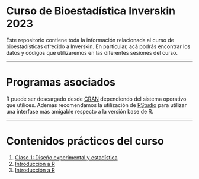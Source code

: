 # Curso de Bioestadística Inverskin 2023

Este repositorio contiene toda la información relacionada al curso de bioestadísticas ofrecido a Inverskin. En particular, acá podrás encontrar los datos y códigos que utilizaremos en las diferentes sesiones del curso.

---

# Programas asociados

R puede ser descargado desde [CRAN](https://cran.r-project.org/) dependiendo del sistema operativo que utilices.
Además recomendamos la utilización de [RStudio](https://www.rstudio.com/products/rstudio/download/) para utilizar una interfase más amigable respecto a la versión base de R.

---
# Contenidos prácticos del curso
1. [Clase 1: Diseño experimental y estadística](https://github.com/BioCastaneda/Inversink/blob/main/archivos/Clase1.pdf)
2. [Introducción a R](Intro_R.R)
3. [Introducción a R](Intro_R.md)
